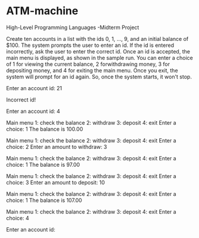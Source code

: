 # ATM-machine
High-Level Programming Languages -Midterm Project 

Create ten accounts in a list with the ids 0, 1, ..., 9, and an initial balance of $100. The system prompts the user to enter an id. If the id is entered incorrectly, ask the user to enter the correct id. Once an id is accepted, the main menu is displayed, as shown in the sample run. You can enter a choice of 1 for viewing the current balance, 2 forwithdrawing money, 3 for depositing money, and 4 for exiting the main menu. Once you exit, the system will prompt for an id again. So, once the system starts, it won't
stop.

Enter an account id: 21

Incorrect id!

Enter an account id: 4

Main menu
1: check the balance
2: withdraw
3: deposit
4: exit
Enter a choice: 1
The balance is 100.00

Main menu
1: check the balance
2: withdraw
3: deposit
4: exit
Enter a choice: 2
Enter an amount to withdraw: 3

Main menu
1: check the balance
2: withdraw
3: deposit
4: exit
Enter a choice: 1
The balance is 97.00

Main menu
1: check the balance
2: withdraw
3: deposit
4: exit
Enter a choice: 3
Enter an amount to deposit: 10

Main menu
1: check the balance
2: withdraw
3: deposit
4: exit
Enter a choice: 1
The balance is 107.00

Main menu
1: check the balance
2: withdraw
3: deposit
4: exit
Enter a choice: 4

Enter an account id:
